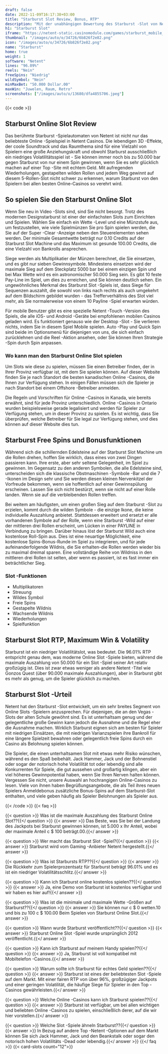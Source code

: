 ```yaml
---
draft: false
date: 2022-11-09T16:17:38+03:00
title: "Starburst Slot Review, Bonus, RTP"
description: "Mit der unabhängigen Bewertung des Starburst -Slot von Netent können Sie hier kostenlos oder echtes Geld spielen und hier einen Bonus erhalten!"
h1: "Starburst Slot"
iframe: "https://netent-static.casinomodule.com/games/starburst_mobile_html/game/starburst_mobile_html.xhtml?lobbyURL=https%3A%2F%2Fwww.netent.com%2Fen%2Fsection%2Fentertain%2F&server=https%3A%2F%2Fnetent-game.casinomodule.com%2F&sessId=DEMO1528899341312-21152-EUR&operatorId=default&gameId=starburst_mobile_html&lang=en&integration=standard&keepAliveURL=&gameName=starburst.mobile&flashParams.bgcolor=000000&targetElement=game&staticServer=https%3A%2F%2Fnetent-static.casinomodule.com%2F"
thumbnail: "/images/auto/o/34726/6b826f2e82.png"
icon: "/images/auto/o/34726/6b826f2e82.png"
name: "Starburst"
home: true
weight: 1
software: "Netent"
lines: "96.09%"
reels: "Nein"
freeSpins: "Niedrig"
wildSymbol: "Nein"
minMaxBet: "50.000 Dollar.00"
maxWin: "Juwelen, Raum, Retro"
screenshots: ["/images/auto/o/13680/dfa4855706.jpeg"]
---
```


{{< code >}}<h2>Starburst Online Slot Review</h2><p>Das berühmte Starburst -Spielautomaten von Netent ist nicht nur das beliebteste Online -Spielspiel in Netent Casinos. Die lebendigen 3D -Effekte, der coole Soundtrack und das Raumthema sind für eine Vielzahl von Spielern eine große Anziehungskraft und obwohl Starburst ausschließlich ein niedriges Volatilitätsspiel ist - Sie können immer noch bis zu 50.000 bar gegen Starburst von nur einem Spin gewinnen, wenn Sie es sehr glücklich machen auf einer Top -Site mit echtem Geld. Mit aufregenden Wiederholungen, gestapelten wilden Rollen und jedem Weg gewinnt auf diesem 5-Rollen-Slot nicht schwer zu erkennen, warum Starburst von den Spielern bei allen besten Online-Casinos so verehrt wird.</p><h2>So spielen Sie den Starburst Online Slot</h2><p>Wenn Sie neu in Video -Slots sind, sind Sie nicht besorgt. Trotz des modernen Designstarburst ist einer der einfachsten Slots zum Einrichten und Spielen. Wählen Sie einfach ein Wette -Level und eine Münzstufe aus, um festzustellen, wie viele Spielmünzen Sie pro Spin spielen werden, die Sie auf der Super -Clear -Anzeige neben den Steuerelementen sehen werden. Der minimale Gesamtwette beträgt nur 0.10 Credits auf der Starburst Slot Machine und das Maximum ist gesunde 100.00 Credits, die eine Vielzahl von Bankrolls ansprechen.</p><p>Siege werden als Multiplikatier der Münzen berechnet, die Sie einsetzen, und es gibt nur sieben Gewinnsymbole. Mindestens einsetzen wird der maximale Sieg auf dem Steckplatz 5000 bar bei einem einzigen Spin und bei Max Wette wird es ein astronomischer 50.000 Sieg sein. Es gibt 10 feste Pay-Line im Spiel, um dies zu erreichen, und Sie können deutlich sehen. Ein ungewöhnliches Merkmal des Starburst Slot -Spiels ist, dass Siege für Sequenzen auszahlt, die sowohl von links nach rechts als auch umgekehrt auf dem Bildschirm gebildet wurden - das Trefferverhältnis des Slot viel mehr, als Sie normalerweise von einem 10 Payline -Spiel erwarten würden.</p><p>Für mobile Benutzer gibt es eine spezielle Netent -Touch -Version des Spiels, die alle iOS- und Android -Geräte bei empfohlenen mobilen Casinos geladen wird. Es funktioniert genauso wie der Desktop -Slot - Sie verlieren nichts, indem Sie in diesem Spiel Mobile spielen. Auto -Play und Quick Spin sind beide im Optionsmenü für diejenigen von uns, die sich einfach zurücklehnen und die Reel -Aktion ansehen, oder Sie können Ihren Strategie -Spin durch Spin anpassen.</p><h3>Wo kann man den Starburst Online Slot spielen</h3><p>Um Slots wie diese zu spielen, müssen Sie einen Betreiber finden, der in Ihrer Provinz verfügbar ist, mit dem Sie spielen können. Auf dieser Website finden Sie je nach Standort die besten kanadischen Online -Casinos, die Ihnen zur Verfügung stehen. In einigen Fällen müssen sich die Spieler je nach Standort bei einem Offshore -Betreiber anmelden.</p><p>Die Regeln und Vorschriften für Online -Casinos in Kanada, wie bereits erwähnt, sind für jede Provinz unterschiedlich. Online -Casinos in Ontario wurden beispielsweise gerade legalisiert und werden für Spieler zur Verfügung stehen, um in dieser Provinz zu spielen. Es ist wichtig, dass Sie überprüfen, welche Betreiber für Sie legal zur Verfügung stehen, und dies können auf dieser Website dies tun.</p><h2>Starburst Free Spins und Bonusfunktionen</h2><p>Während sich die schillernden Edelsteine auf der Starburst Slot Machine um die Rollen drehen, hoffen Sie wirklich, dass eines von zwei Dingen passieren kann. Ihre erste, aber sehr seltene Gelegenheit, im Spiel zu gewinnen. Im Gegensatz zu den anderen Symbolen, die alle Edelsteine sind, unterscheiden sich die klassische Obstmaschinen -Symbole -Bar und die 7 -Ikonen im Design sehr und Sie werden diesen kleinen Nervenkitzel der Vorfreude bekommen, wenn sie hoffentlich auf einer Gewinnspülung erscheinen. Lassen Sie sich nicht bestürzt, wenn sie nicht auf einer Rolle landen. Wenn sie auf die verbleibenden Rollen treffen.</p><p>Bei weitem am häufigsten, um einen großen Sieg auf dem Starburst -Slot zu erzielen, kommt durch die wilden Symbole - die einzige Ikone, die keine individuelle Auszahlung anbietet. Stattdessen erweitert und ersetzt er alle vorhandenen Symbole auf der Rolle, wenn eine Starburst -Wild auf einer der mittleren drei Rollen erscheint, um Lücken in einer PAYLINE in Verbindung zu bringen. Darüber hinaus löst der Starburst Wild auch eine kostenlose Roll-Spin aus. Dies ist eine neuartige Möglichkeit, eine kostenlose Spins-Bonus-Runde im Spiel zu integrieren, und für jede aufeinanderfolgende Wildnis, die Sie erhalten-die Rollen werden wieder bis zu maximal dreimal sparen. Eine vollständige Reihe von Wildniss in den mittleren drei Rollen ist selten, aber wenn es passiert, ist es fast immer ein beträchtlicher Sieg.</p><h3>
Slot -Funktionen</h3><ul>
<li></span>
Multiplikatoren</li>
<li></span>
Streuung</li>
<li></span>
Wildes Symbol</li>
<li></span>
Freie Spins</li>
<li></span>
Gestapelte Wildnis</li>
<li></span>
Wachsende Wildnis</li>
<li></span>
Wiederholungen</li>
<li></span>
Spielfunktion</li></ul><h2>Starburst Slot RTP, Maximum Win & Volatility</h2><p>Starburst ist ein niedriger Volatilitätslot, was bedeutet. Die 96.01% RTP entspricht genau dem, was moderne Online Slot -Spiele bieten, während die maximale Auszahlung von 50.000 für ein Slot -Spiel seiner Art relativ großzügig ist. Dies ist zwar etwas weniger als andere Netent -Titel wie Gonzos Quest (über 90.000 maximale Auszahlungen), aber in Starburst gibt es mehr als genug, um die Spieler glücklich zu machen.</p><h2>Starburst Slot -Urteil</h2><p>Netent hat den Starburst -Slot entwickelt, um ein sehr breites Segment von Online Slots -Spielern anzusprechen. Für diejenigen, die an den Vegas -Slots der alten Schule gewöhnt sind. Es ist unterhaltsam genug und der gelegentliche große Gewinn kann jedoch die Ausnahme und die Regel eher die Ausnahme machen. Wirklich Starburst eignen sich am besten für Spieler mit niedrigen Einsätzen, die mit niedrigen Varianzspielen ihre Bankroll für eine längere Spielzeit bewahren oder gelegentlich freie Spins durch ein Casino als Belohnung spielen können.</p><p>Die Spieler, die einen unterhaltsamen Slot mit etwas mehr Risiko wünschen, während es den Spaß beibehält. Jack Hammer, Jack und der Bohnenstiel oder sogar der notorisch hohe Volatilität tot oder lebendig sind alle Konkurrenten für Spiele, die gut aussehen und großartig klingen, aber ein viel höheres Gewinnpotential haben, wenn Sie Ihren Nerven halten können. Vergessen Sie nicht, unsere Auswahl an hochrangigen Online-Casinos zu lesen. Viele von ihnen haben Begrüßungsangebote, die als Teil ihres neuen Spielers Anmeldebonus zusätzliche Bonus-Spins auf dem Starburst-Slot enthalten, und viele geben häufig als Spieler Belohnungen als Spieler aus.</p>
{{< /code >}}
{{< faq >}}

{{< question >}} Was ist die maximale Auszahlung des Starburst Online Slot??{{</ question >}}
{{< answer >}} Das Beste, was Sie bei der Landung des Jackpots bei Starburst gewinnen können, ist 5.000 x Ihr Anteil, wobei der maximale Anteil c $ 100 beträgt.00.{{</ answer >}}

{{< question >}} Wer macht das Starburst Slot -Spiel?{{</ question >}}
{{< answer >}} Starburst wird vom Gaming -Anbieter Netent hergestellt.{{</ answer >}}

{{< question >}} Was ist Starbursts RTP??{{</ question >}}
{{< answer >}} Die Rückkehr zum Spielerprozentsatz für Starburst beträgt 96.01% und es ist ein niedriger Volatilitätsschlitz.{{</ answer >}}

{{< question >}} Kann ich Starburst online kostenlos spielen??{{</ question >}}
{{< answer >}} Ja, eine Demo von Starburst ist kostenlos verfügbar und wir haben es hier auf!{{</ answer >}}

{{< question >}} Was ist die minimale und maximale Wette -Größen auf Starburst??{{</ question >}}
{{< answer >}} Sie können nur c $ 0 wetten.10 und bis zu 100 c $ 100.00 Beim Spielen von Starburst Online Slot.{{</ answer >}}

{{< question >}} Wann wurde Starburst veröffentlicht??{{</ question >}}
{{< answer >}} Starburst Online Slot -Spiel wurde ursprünglich 2012 veröffentlicht.{{</ answer >}}

{{< question >}} Kann ich Starburst auf meinem Handy spielen??{{</ question >}}
{{< answer >}} Ja, Starburst ist voll kompatibel mit Mobiltelefon -Casinos.{{</ answer >}}

{{< question >}} Warum sollte ich Starburst für echtes Geld spielen??{{</ question >}}
{{< answer >}} Starburst ist eines der beliebtesten Slot -Spiele auf dem Markt. Mit einer fairen RTP von über 96%, großzügiger Jackpots und einer geringen Volatilität, die häufige Siege für Spieler in den Top -Casinos gewährleisten.{{</ answer >}}

{{< question >}} Welche Online -Casinos kann ich Starburst spielen??{{</ question >}}
{{< answer >}} Starburst ist verfügbar, um bei allen wichtigen und beliebten Online -Casinos zu spielen, einschließlich derer, auf die wir hier vorstellen.{{</ answer >}}

{{< question >}} Welche Slot -Spiele ähneln Starburst??{{</ question >}}
{{< answer >}} In Bezug auf andere Top -Netent -Optionen auf dem Markt können Sie sich Jack Hammer, Jack und den Beankstalk oder sogar den notorisch hohen Volatilitäts -Dead oder lebendig.{{</ answer >}}
{{</ faq >}}
{{< card-slots count="12">}}